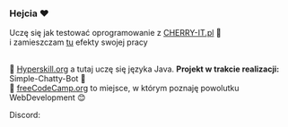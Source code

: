 
### Hejcia ❤
Uczę się jak testować oprogramowanie z [CHERRY-IT.pl](https://cherry-it.pl) 🍒 <br />
i zamieszczam [tu](https://github.com/Kordietta/Crowdtesting-Cherry-IT) efekty swojej pracy 
<br />
<br />

📕 [Hyperskill.org](https://hyperskill.org/profile/69813800) a tutaj uczę się języka Java. <strong>Projekt w trakcie realizacji:</strong> Simple-Chatty-Bot 📌
<br />
📕 [freeCodeCamp.org](https://www.freecodecamp.org/kordi) to miejsce, w którym poznaję powolutku WebDevelopment 😊

Discord: 


<!--
Here are some ideas to get you started:

- 🔭 I’m currently working on ...
- 🌱 I’m currently learning ...
- 👯 I’m looking to collaborate on ...
- 🤔 I’m looking for help with ...
- 💬 Ask me about ...
- 📫 How to reach me: ...
- 😄 Pronouns: ...
- ⚡ Fun fact: ...
-->

